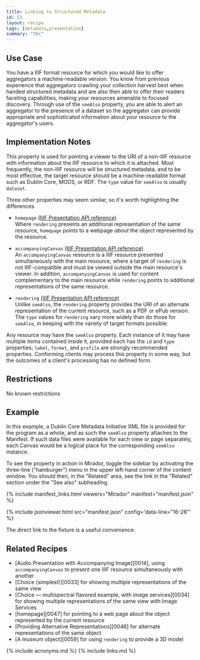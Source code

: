 ```yaml
---
title: Linking to Structured Metadata
id: 53
layout: recipe
tags: [metadata,presentation]
summary: "tbc"
---
```


## Use Case

You have a IIIF format resource for which you would like to offer aggregators a machine-readable version. You know from previous experience that aggregators crawling your collection harvest best when handed structured metadata and are also then able to offer their readers faceting capabilities, making your resources amenable to focused discovery. Through use of the `seeAlso` property, you are able to alert an aggregator to the presence of a dataset so the aggregator can provide appropriate and sophisticated information about your resource to the aggregator's users.

## Implementation Notes

This property is used for pointing a viewer to the URI of a non-IIIF resource with information about the IIIF resource to which it is attached. Most frequently, the non-IIIF resource will be structured metadata, and to be most effective, the target resource should be a machine-readable format such as Dublin Core, MODS, or RDF. The `type` value for `seeAlso` is usually `dataset`.

Three other properties may seem similar, so it's worth highlighting the differences. 

* `homepage` [(IIIF Presentation API reference)](https://iiif.io/api/presentation/3.0/#homepage)  
Where `rendering` presents an additional representation of the same resource, `homepage` points to a webpage _about_ the object represented by the resource.

* `accompanyingCanvas` [(IIIF Presentation API reference)](https://iiif.io/api/presentation/3.0/#accompanyingcanvas)  
An `accompanyingCanvas` resource is a IIIF resource presented simultaneously with the main resource, where a target of `rendering` is not IIIF-compatible and must be viewed outside the main resource's viewer. In addition, `accompanyingCanvas` is used for content complementary to the main resource while `rendering` points to additional representations of the same resource.

* `rendering` [(IIIF Presentation API reference)](https://iiif.io/api/presentation/3.0/#rendering)  
Unlike `seeAlso`, the `rendering` property provides the URI of an alternate representation of the current resource, such as a PDF or ePub version. The `type` values for `rendering` vary more widely than do those for `seeAlso`, in keeping with the variety of target formats possible.

Any resource may have the `seeAlso` property. Each instance of it may have multiple items contained inside it, provided each has the `id` and `type` properties; `label`, `format`, and `profile` are strongly recommended properties. Conforming clients may process this property in some way, but the outcomes of a client's processing has no defined form.

## Restrictions

No known restrictions

## Example

In this example, a Dublin Core Metadata Initiative XML file is provided for the program as a whole, and as such the `seeAlso` property attaches to the Manifest. If such data files were available for each view or page separately, each Canvas would be a logical place for the corresponding `seeAlso` instance.

To see the property in action in Mirador, toggle the sidebar by activating the three-line ("hamburger") menu in the upper left-hand corner of the content window. You should then, in the "Related" area, see the link in the "Related" section under the "See also" subheading.

{% include manifest_links.html viewers="Mirador" manifest="manifest.json" %}

{% include jsonviewer.html src="manifest.json" config='data-line="16-28"' %}

The direct link to the fixture is a useful convenience.

## Related Recipes

* [Audio Presentation with Accompanying Image][0014], using `accompanyingCanvas` to present one IIIF resource simultaneously with another
* [Choice (simplest)][0033] for showing multiple representations of the same view
* [Choice — multispectral flavored example, with image services][0034] for showing multiple representations of the same view with Image Services
* [homepage][0047] for pointing to a web page about the object represented by the current resource
* [Providing Alternative Representations][0046] for alternate representations of the same object
* [A museum object][0059] for using `rendering` to provide a 3D model

{% include acronyms.md %}
{% include links.md %}

